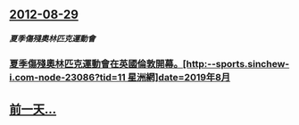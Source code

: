## [2012-08-29](/zh/news/2012/08/29/index.md)

##### 夏季傷殘奧林匹克運動會
### [ 夏季傷殘奧林匹克運動會在英國倫敦開幕。[http:--sports.sinchew-i.com-node-23086?tid=11 星洲網]date=2019年8月 ](/zh/news/2012/08/29/夏季傷殘奧林匹克運動會在英國倫敦開幕-http-sportssinchew-icom-node-23086.md)
## [前一天...](/zh/news/2012/08/27/index.md)

